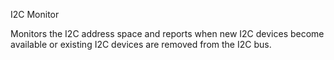 I2C Monitor

Monitors the I2C address space and reports when new I2C devices
become available or existing I2C devices are removed from the
I2C bus.
